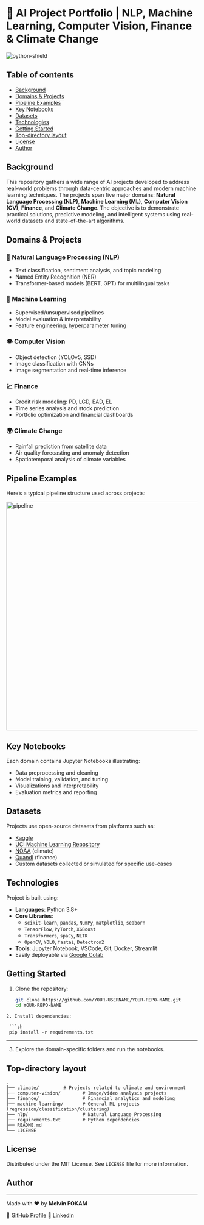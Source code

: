 # 🔬 AI Project Portfolio | NLP, Machine Learning, Computer Vision, Finance & Climate Change  

![python-shield](https://forthebadge.com/images/badges/made-with-python.svg)

## Table of contents
* [Background](#background)
* [Domains & Projects](#domains--projects)
* [Pipeline Examples](#pipeline-examples)
* [Key Notebooks](#key-notebooks)
* [Datasets](#datasets)
* [Technologies](#technologies)
* [Getting Started](#getting-started)
* [Top-directory layout](#top-directory-layout)
* [License](#license)
* [Author](#author)



## Background

This repository gathers a wide range of AI projects developed to address real-world problems through data-centric approaches and modern machine learning techniques. The projects span five major domains: **Natural Language Processing (NLP)**, **Machine Learning (ML)**, **Computer Vision (CV)**, **Finance**, and **Climate Change**. The objective is to demonstrate practical solutions, predictive modeling, and intelligent systems using real-world datasets and state-of-the-art algorithms.



## Domains & Projects

### 🧠 Natural Language Processing (NLP)
- Text classification, sentiment analysis, and topic modeling
- Named Entity Recognition (NER)
- Transformer-based models (BERT, GPT) for multilingual tasks

### 🤖 Machine Learning
- Supervised/unsupervised pipelines
- Model evaluation & interpretability
- Feature engineering, hyperparameter tuning

### 👁️ Computer Vision
- Object detection (YOLOv5, SSD)
- Image classification with CNNs
- Image segmentation and real-time inference

### 💹 Finance
- Credit risk modeling: PD, LGD, EAD, EL
- Time series analysis and stock prediction
- Portfolio optimization and financial dashboards

### 🌍 Climate Change
- Rainfall prediction from satellite data
- Air quality forecasting and anomaly detection
- Spatiotemporal analysis of climate variables


## Pipeline Examples

Here’s a typical pipeline structure used across projects:

<img src="./figures/project_pipeline.png" alt="pipeline" width="600"/>



## Key Notebooks

Each domain contains Jupyter Notebooks illustrating:
- Data preprocessing and cleaning
- Model training, validation, and tuning
- Visualizations and interpretability
- Evaluation metrics and reporting


## Datasets

Projects use open-source datasets from platforms such as:
- [Kaggle](https://www.kaggle.com)
- [UCI Machine Learning Repository](https://archive.ics.uci.edu)
- [NOAA](https://www.noaa.gov/) (climate)
- [Quandl](https://www.quandl.com/) (finance)
- Custom datasets collected or simulated for specific use-cases


## Technologies

Project is built using:
- **Languages**: Python 3.8+
- **Core Libraries**: 
  - `scikit-learn`, `pandas`, `NumPy`, `matplotlib`, `seaborn`
  - `TensorFlow`, `PyTorch`, `XGBoost`
  - `Transformers`, `spaCy`, `NLTK`
  - `OpenCV`, `YOLO`, `fastai`, `Detectron2`
- **Tools**: Jupyter Notebook, VSCode, Git, Docker, Streamlit
- Easily deployable via [Google Colab](https://colab.research.google.com)



## Getting Started

1. Clone the repository:
   ```sh
   git clone https://github.com/YOUR-USERNAME/YOUR-REPO-NAME.git
   cd YOUR-REPO-NAME
  ```
2. Install dependencies:

   ```sh
   pip install -r requirements.txt
   ```
---
3. Explore the domain-specific folders and run the notebooks.



## Top-directory layout

   ```
.
├── climate/         # Projects related to climate and environment
├── computer-vision/        # Image/video analysis projects
├── finance/                # Financial analytics and modeling
├── machine-learning/       # General ML projects (regression/classification/clustering)
├── nlp/                    # Natural Language Processing
├── requirements.txt        # Python dependencies
├── README.md               
└── LICENSE
 
   ```
  


## License

Distributed under the MIT License. See `LICENSE` file for more information.


## Author
---
Made with ❤️ by **Melvin FOKAM**

🔗 [GitHub Profile](https://github.com/MELAI-1)
🔗 [LinkedIn](https://www.linkedin.com/in/astridemelvinfokamninyim11/)


